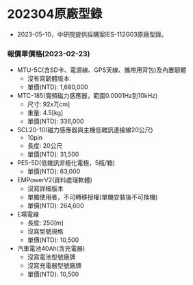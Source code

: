 # 202304原廠型錄
+ 2023-05-10，中研院提供採購案IES-112G03原廠型錄。

### 報價單價格(2023-02-23)
+ MTU-5C(含SD卡、電源線、GPS天線、攜帶用背包)及內置韌體
  + 沒有寫韌體版本
  + 單價(NTD): 1,680,000
+ MTC-185(寬頻磁力感應器，範圍0.0001Hz到10kHz)
  + 尺寸: 92x7[cm]
  + 重量: 4.5[kg]
  + 單價(NTD): 336,000
+ SCL20-10(磁力感應器與主機低雜訊連接線20公尺)
  + 10pin
  + 長度: 20公尺
  + 單價(NTD): 31,500 
+ PE5-5D(低雜訊非極化電極，5瓶/箱)
  + 單價(NTD): 63,000
+ EMPowerV2(資料處理軟體)
  + 沒寫詳細版本
  + 單獨使用者，不可轉移授權(單機安裝後不可換機)
  + 單價(NTD): 264,600
+ E場電線
  + 長度: 250[m]
  + 沒寫型號規格
  + 單價(NTD): 10,500
+ 汽車電池40Ah(含充電器) 
  + 沒寫電池型號廠牌
  + 沒寫充電器型號廠牌
  + 單價(NTD): 10,500

